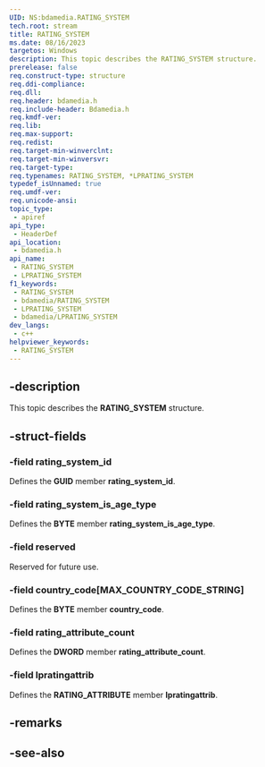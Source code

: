 ```yaml
---
UID: NS:bdamedia.RATING_SYSTEM
tech.root: stream
title: RATING_SYSTEM
ms.date: 08/16/2023
targetos: Windows
description: This topic describes the RATING_SYSTEM structure.
prerelease: false
req.construct-type: structure
req.ddi-compliance: 
req.dll: 
req.header: bdamedia.h
req.include-header: Bdamedia.h
req.kmdf-ver: 
req.lib: 
req.max-support: 
req.redist: 
req.target-min-winverclnt: 
req.target-min-winversvr: 
req.target-type: 
req.typenames: RATING_SYSTEM, *LPRATING_SYSTEM
typedef_isUnnamed: true
req.umdf-ver: 
req.unicode-ansi: 
topic_type:
 - apiref
api_type:
 - HeaderDef
api_location:
 - bdamedia.h
api_name:
 - RATING_SYSTEM
 - LPRATING_SYSTEM
f1_keywords:
 - RATING_SYSTEM
 - bdamedia/RATING_SYSTEM
 - LPRATING_SYSTEM
 - bdamedia/LPRATING_SYSTEM
dev_langs:
 - c++
helpviewer_keywords:
 - RATING_SYSTEM
---
```


## -description

This topic describes the **RATING_SYSTEM** structure.

## -struct-fields

### -field rating_system_id

Defines the **GUID** member **rating_system_id**.

### -field rating_system_is_age_type

Defines the **BYTE** member **rating_system_is_age_type**.

### -field reserved

Reserved for future use.

### -field country_code[MAX_COUNTRY_CODE_STRING]

Defines the **BYTE** member **country_code**.

### -field rating_attribute_count

Defines the **DWORD** member **rating_attribute_count**.

### -field lpratingattrib

Defines the **RATING_ATTRIBUTE** member **lpratingattrib**.

## -remarks

## -see-also
